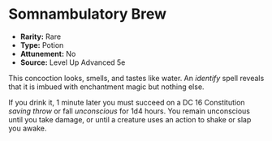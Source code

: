 # Somnambulatory Brew

- **Rarity:** Rare
- **Type:** Potion
- **Attunement:** No
- **Source:** Level Up Advanced 5e

This concoction looks, smells, and tastes like water. An _identify_ spell reveals that it is imbued with enchantment magic but nothing else.

If you drink it, 1 minute later you must succeed on a DC 16 Constitution _saving throw_  or fall _unconscious_  for 1d4 hours. You remain unconscious until you take damage, or until a creature uses an action to shake or slap you awake.
